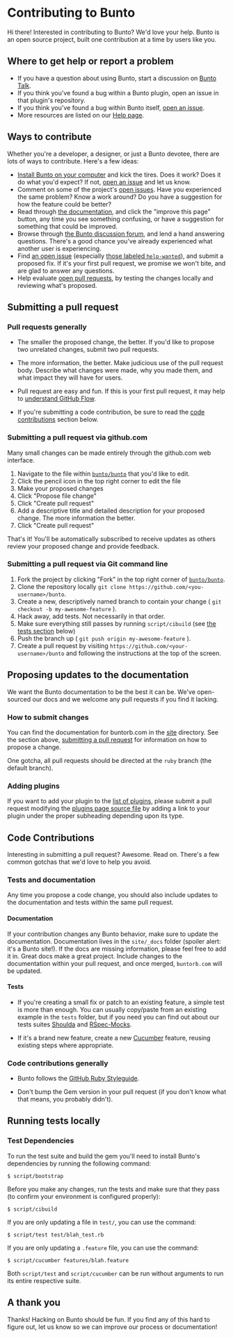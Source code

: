 # Contributing to Bunto

Hi there! Interested in contributing to Bunto? We'd love your help. Bunto is an open source project, built one contribution at a time by users like you.

## Where to get help or report a problem

* If you have a question about using Bunto, start a discussion on [Bunto Talk](https://talk.buntorb.com).
* If you think you've found a bug within a Bunto plugin, open an issue in that plugin's repository.
* If you think you've found a bug within Bunto itself, [open an issue](https://github.com/bunto/bunto/issues/new).
* More resources are listed on our [Help page](https://buntorb.com/help/).

## Ways to contribute

Whether you're a developer, a designer, or just a Bunto devotee, there are lots of ways to contribute. Here's a few ideas:

* [Install Bunto on your computer](https://buntorb.com/docs/installation/) and kick the tires. Does it work? Does it do what you'd expect? If not, [open an issue](https://github.com/bunto/bunto/issues/new) and let us know.
* Comment on some of the project's [open issues](https://github.com/bunto/bunto/issues). Have you experienced the same problem? Know a work around? Do you have a suggestion for how the feature could be better?
* Read through [the documentation](https://buntorb.com/docs/home/), and click the "improve this page" button, any time you see something confusing, or have a suggestion for something that could be improved.
* Browse through [the Bunto discussion forum](https://talk.buntorb.com/), and lend a hand answering questions. There's a good chance you've already experienced what another user is experiencing.
* Find [an open issue](https://github.com/bunto/bunto/issues) (especially [those labeled `help-wanted`](https://github.com/bunto/bunto/issues?q=is%3Aopen+is%3Aissue+label%3Ahelp-wanted)), and submit a proposed fix. If it's your first pull request, we promise we won't bite, and are glad to answer any questions.
* Help evaluate [open pull requests](https://github.com/bunto/bunto/pulls), by testing the changes locally and reviewing what's proposed.

## Submitting a pull request

### Pull requests generally

* The smaller the proposed change, the better. If you'd like to propose two unrelated changes, submit two pull requests.

* The more information, the better. Make judicious use of the pull request body. Describe what changes were made, why you made them, and what impact they will have for users.

* Pull request are easy and fun. If this is your first pull request, it may help to [understand GitHub Flow](https://guides.github.com/introduction/flow/).

* If you're submitting a code contribution, be sure to read the [code contributions](#code-contributions) section below.

### Submitting a pull request via github.com

Many small changes can be made entirely through the github.com web interface.

1. Navigate to the file within [`bunto/bunto`](https://github.com/bunto/bunto) that you'd like to edit.
2. Click the pencil icon in the top right corner to edit the file
3. Make your proposed changes
4. Click "Propose file change"
5. Click "Create pull request"
6. Add a descriptive title and detailed description for your proposed change. The more information the better.
7. Click "Create pull request"

That's it! You'll be automatically subscribed to receive updates as others review your proposed change and provide feedback.

### Submitting a pull request via Git command line

1. Fork the project by clicking "Fork" in the top right corner of [`bunto/bunto`](https://github.com/bunto/bunto).
2. Clone the repository locally `git clone https://github.com/<you-username>/bunto`.
3. Create a new, descriptively named branch to contain your change ( `git checkout -b my-awesome-feature` ).
4. Hack away, add tests. Not necessarily in that order.
5. Make sure everything still passes by running `script/cibuild` (see [the tests section](#running-tests-locally) below)
6. Push the branch up ( `git push origin my-awesome-feature` ).
7. Create a pull request by visiting `https://github.com/<your-username>/bunto` and following the instructions at the top of the screen.

## Proposing updates to the documentation

We want the Bunto documentation to be the best it can be. We've open-sourced our docs and we welcome any pull requests if you find it lacking.

### How to submit changes

You can find the documentation for buntorb.com in the [site](https://github.com/bunto/bunto/tree/ruby/site) directory. See the section above, [submitting a pull request](#submitting-a-pull-request) for information on how to propose a change.

One gotcha, all pull requests should be directed at the `ruby` branch (the default branch).

### Adding plugins

If you want to add your plugin to the [list of plugins](https://buntorb.com/docs/plugins/#available-plugins), please submit a pull request modifying the [plugins page source file](site/_docs/plugins.md) by adding a link to your plugin under the proper subheading depending upon its type.

## Code Contributions

Interesting in submitting a pull request? Awesome. Read on. There's a few common gotchas that we'd love to help you avoid.

### Tests and documentation

Any time you propose a code change, you should also include updates to the documentation and tests within the same pull request.

#### Documentation

If your contribution changes any Bunto behavior, make sure to update the documentation. Documentation lives in the `site/_docs` folder (spoiler alert: it's a Bunto site!). If the docs are missing information, please feel free to add it in. Great docs make a great project. Include changes to the documentation within your pull request, and once merged, `buntorb.com` will be updated.

#### Tests

* If you're creating a small fix or patch to an existing feature, a simple test is more than enough. You can usually copy/paste from an existing example in the `tests` folder, but if you need you can find out about our tests suites [Shoulda](https://github.com/thoughtbot/shoulda/tree/master) and [RSpec-Mocks](https://github.com/rspec/rspec-mocks).

* If it's a brand new feature, create a new [Cucumber](https://github.com/cucumber/cucumber/) feature, reusing existing steps where appropriate.

### Code contributions generally

* Bunto follows the [GitHub Ruby Styleguide](https://github.com/styleguide/ruby).

* Don't bump the Gem version in your pull request (if you don't know what that means, you probably didn't).

## Running tests locally

### Test Dependencies

To run the test suite and build the gem you'll need to install Bunto's dependencies by running the following command:

<pre class="highlight"><code>$ script/bootstrap</code></pre>

Before you make any changes, run the tests and make sure that they pass (to confirm your environment is configured properly):

<pre class="highlight"><code>$ script/cibuild</code></pre>

If you are only updating a file in `test/`, you can use the command:

<pre class="highlight"><code>$ script/test test/blah_test.rb</code></pre>

If you are only updating a `.feature` file, you can use the command:

<pre class="highlight"><code>$ script/cucumber features/blah.feature</code></pre>

Both `script/test` and `script/cucumber` can be run without arguments to
run its entire respective suite.

## A thank you

Thanks! Hacking on Bunto should be fun. If you find any of this hard to figure out, let us know so we can improve our process or documentation!
